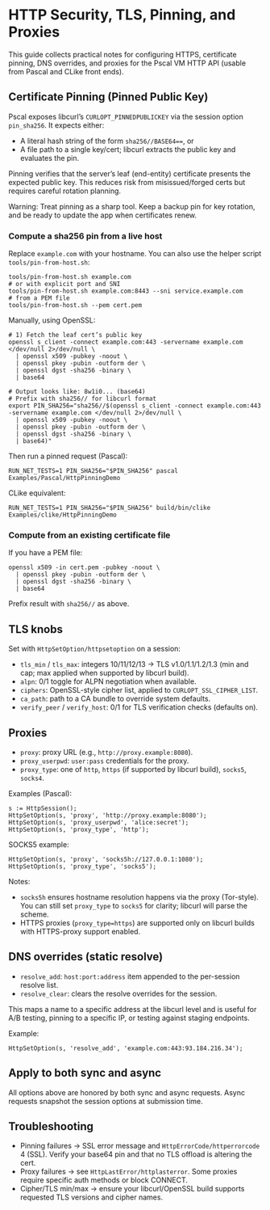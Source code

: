 # HTTP Security, TLS, Pinning, and Proxies

This guide collects practical notes for configuring HTTPS, certificate pinning, DNS overrides, and proxies for the Pscal VM HTTP API (usable from Pascal and CLike front ends).

## Certificate Pinning (Pinned Public Key)

Pscal exposes libcurl’s `CURLOPT_PINNEDPUBLICKEY` via the session option `pin_sha256`. It expects either:

- A literal hash string of the form `sha256//BASE64==`, or
- A file path to a single key/cert; libcurl extracts the public key and evaluates the pin.

Pinning verifies that the server’s leaf (end-entity) certificate presents the expected public key. This reduces risk from misissued/forged certs but requires careful rotation planning.

Warning: Treat pinning as a sharp tool. Keep a backup pin for key rotation, and be ready to update the app when certificates renew.

### Compute a sha256 pin from a live host

Replace `example.com` with your hostname. You can also use the helper script `tools/pin-from-host.sh`:

```
tools/pin-from-host.sh example.com
# or with explicit port and SNI
tools/pin-from-host.sh example.com:8443 --sni service.example.com
# from a PEM file
tools/pin-from-host.sh --pem cert.pem
```

Manually, using OpenSSL:

```
# 1) Fetch the leaf cert’s public key
openssl s_client -connect example.com:443 -servername example.com </dev/null 2>/dev/null \
  | openssl x509 -pubkey -noout \
  | openssl pkey -pubin -outform der \
  | openssl dgst -sha256 -binary \
  | base64

# Output looks like: 8w1i0... (base64)
# Prefix with sha256// for libcurl format
export PIN_SHA256="sha256//$(openssl s_client -connect example.com:443 -servername example.com </dev/null 2>/dev/null \
  | openssl x509 -pubkey -noout \
  | openssl pkey -pubin -outform der \
  | openssl dgst -sha256 -binary \
  | base64)"
```

Then run a pinned request (Pascal):

```
RUN_NET_TESTS=1 PIN_SHA256="$PIN_SHA256" pascal Examples/Pascal/HttpPinningDemo
```

CLike equivalent:

```
RUN_NET_TESTS=1 PIN_SHA256="$PIN_SHA256" build/bin/clike Examples/clike/HttpPinningDemo
```

### Compute from an existing certificate file

If you have a PEM file:

```
openssl x509 -in cert.pem -pubkey -noout \
  | openssl pkey -pubin -outform der \
  | openssl dgst -sha256 -binary \
  | base64
```

Prefix result with `sha256//` as above.

## TLS knobs

Set with `HttpSetOption/httpsetoption` on a session:

- `tls_min` / `tls_max`: integers 10/11/12/13 → TLS v1.0/1.1/1.2/1.3 (min and cap; max applied when supported by libcurl build).
- `alpn`: 0/1 toggle for ALPN negotiation when available.
- `ciphers`: OpenSSL-style cipher list, applied to `CURLOPT_SSL_CIPHER_LIST`.
- `ca_path`: path to a CA bundle to override system defaults.
- `verify_peer` / `verify_host`: 0/1 for TLS verification checks (defaults on).

## Proxies

- `proxy`: proxy URL (e.g., `http://proxy.example:8080`).
- `proxy_userpwd`: `user:pass` credentials for the proxy.
- `proxy_type`: one of `http`, `https` (if supported by libcurl build), `socks5`, `socks4`.

Examples (Pascal):

```
s := HttpSession();
HttpSetOption(s, 'proxy', 'http://proxy.example:8080');
HttpSetOption(s, 'proxy_userpwd', 'alice:secret');
HttpSetOption(s, 'proxy_type', 'http');
```

SOCKS5 example:

```
HttpSetOption(s, 'proxy', 'socks5h://127.0.0.1:1080');
HttpSetOption(s, 'proxy_type', 'socks5');
```

Notes:
- `socks5h` ensures hostname resolution happens via the proxy (Tor-style). You can still set `proxy_type` to `socks5` for clarity; libcurl will parse the scheme.
- HTTPS proxies (`proxy_type=https`) are supported only on libcurl builds with HTTPS-proxy support enabled.

## DNS overrides (static resolve)

- `resolve_add`: `host:port:address` item appended to the per-session resolve list.
- `resolve_clear`: clears the resolve overrides for the session.

This maps a name to a specific address at the libcurl level and is useful for A/B testing, pinning to a specific IP, or testing against staging endpoints.

Example:

```
HttpSetOption(s, 'resolve_add', 'example.com:443:93.184.216.34');
```

## Apply to both sync and async

All options above are honored by both sync and async requests. Async requests snapshot the session options at submission time.

## Troubleshooting

- Pinning failures → SSL error message and `HttpErrorCode/httperrorcode` 4 (SSL). Verify your base64 pin and that no TLS offload is altering the cert.
- Proxy failures → see `HttpLastError/httplasterror`. Some proxies require specific auth methods or block CONNECT.
- Cipher/TLS min/max → ensure your libcurl/OpenSSL build supports requested TLS versions and cipher names.
